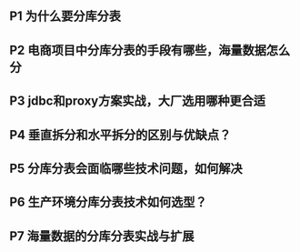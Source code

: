 ## P1 为什么要分库分表
## P2 电商项目中分库分表的手段有哪些，海量数据怎么分
## P3 jdbc和proxy方案实战，大厂选用哪种更合适
## P4 垂直拆分和水平拆分的区别与优缺点？
## P5 分库分表会面临哪些技术问题，如何解决
## P6 生产环境分库分表技术如何选型？
## P7 海量数据的分库分表实战与扩展